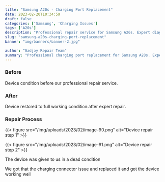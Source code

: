```yaml
---
title: "Samsung A20s - Charging Port Replacement"
date: 2023-02-20T10:34:50
draft: false
categories: ['Samsung', 'Charging Issues']
tags: ['A20s']
description: "Professional repair service for Samsung A20s. Expert diagnosis and quality repairs in Bangalore."
slug: "samsung-a20s-charging-port-replacement"
banner: "img/banners/banner-2.jpg"

author: "Gadjoy Repair Team"
summary: "Professional charging port replacement for Samsung A20s. Expert technicians, quality parts, warranty included."
---
```



### Before

Device condition before our professional repair service.

### After

Device restored to full working condition after expert repair.

### Repair Process

{{< figure src="/img/uploads/2023/02/image-90.png" alt="Device repair step 1" >}}

{{< figure src="/img/uploads/2023/02/image-91.png" alt="Device repair step 2" >}}


The device was given to us in a dead condition

We got that the charging connector issue and replaced it and got the device working well